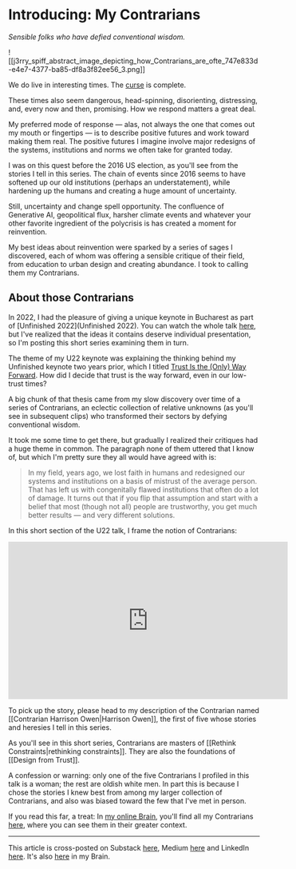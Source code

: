 # Introducing: My Contrarians
 
*Sensible folks who have defied conventional wisdom.* 

![[j3rry_spiff_abstract_image_depicting_how_Contrarians_are_ofte_747e833d-e4e7-4377-ba85-df8a3f82ee56_3.png]]

We do live in interesting times. The [curse](https://quoteinvestigator.com/2015/12/18/live/) is complete. 

These times also seem dangerous, head-spinning, disorienting, distressing, and, every now and then, promising. How we respond matters a great deal. 

My preferred mode of response — alas, not always the one that comes out my mouth or fingertips — is to describe positive futures and work toward making them real. The positive futures I imagine involve major redesigns of the systems, institutions and norms we often take for granted today. 

I was on this quest before the 2016 US election, as you'll see from the stories I tell in this series. The chain of events since 2016 seems to have softened up our old institutions (perhaps an understatement), while hardening up the humans and creating a huge amount of uncertainty. 

Still, uncertainty and change spell opportunity. The confluence of Generative AI, geopolitical flux, harsher climate events and whatever your other favorite ingredient of the polycrisis is has created a moment for reinvention. 

My best ideas about reinvention were sparked by a series of sages I discovered, each of whom was offering a sensible critique of their field, from education to urban design and creating abundance. I took to calling them my Contrarians. 
## About those Contrarians 

In 2022, I had the pleasure of giving a unique keynote in Bucharest as part of [Unfinished 2022](Unfinished 2022). You can watch the whole talk [here](https://www.youtube.com/watch?v=N47GRiYZ0p8), but I've realized that the ideas it contains deserve individual presentation, so I'm posting this short series examining them in turn. 

The theme of my U22 keynote was explaining the thinking behind my Unfinished keynote two years prior, which I titled [Trust Is the (Only) Way Forward](https://youtu.be/gf3vp0Wquz8). How did I decide that trust is the way forward, even in our low-trust times? 

A big chunk of that thesis came from my slow discovery over time of a series of Contrarians, an eclectic collection of relative unknowns (as you'll see in subsequent clips) who transformed their sectors by defying conventional wisdom. 

It took me some time to get there, but gradually I realized their critiques had a huge theme in common. The paragraph none of them uttered that I know of, but which I'm pretty sure they all would have agreed with is: 

> In my field, years ago, we lost faith in humans and redesigned our systems and institutions on a basis of mistrust of the average person. That has left us with congenitally flawed institutions that often do a lot of damage. It turns out that if you flip that assumption and start with a belief that most (though not all) people are trustworthy, you get much better results — and very different solutions. 

In this short section of the U22 talk, I frame the notion of Contrarians: 

<iframe width="560" height="315" src="https://www.youtube.com/embed/CaEch3vxGGM?si=05bEqy4Yabu81XYb" title="YouTube video player" frameborder="0" allow="accelerometer; autoplay; clipboard-write; encrypted-media; gyroscope; picture-in-picture; web-share" referrerpolicy="strict-origin-when-cross-origin" allowfullscreen></iframe>

To pick up the story, please head to my description of the Contrarian named [[Contrarian Harrison Owen|Harrison Owen]], the first of five whose stories and heresies I tell in this series. 

As you'll see in this short series, Contrarians are masters of [[Rethink Constraints|rethinking constraints]]. They are also the foundations of [[Design from Trust]]. 

A confession or warning: only one of the five Contrarians I profiled in this talk is a woman; the rest are oldish white men. In part this is because I chose the stories I knew best from among my larger collection of Contrarians, and also was biased toward the few that I've met in person. 

If you read this far, a treat: In [my online Brain](https://www.jerrysbrain.com/), you'll find all my Contrarians [here](https://bra.in/4jrdQp), where you can see them in their greater context. 

--- 
This article is cross-posted on Substack [here](), Medium [here]() and LinkedIn [here](). It's also [here](https://bra.in/6j9omR) in my Brain. 